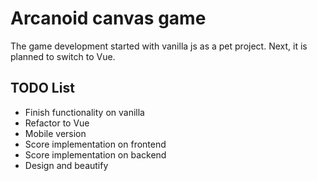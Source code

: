 # Arcanoid canvas game

The game development started with vanilla js as a pet project.
Next, it is planned to switch to Vue.


## TODO List
 - Finish functionality on vanilla
 - Refactor to Vue
 - Mobile version
 - Score implementation on frontend
 - Score implementation on backend
 - Design and beautify
